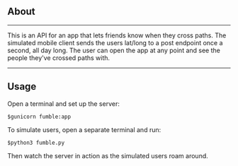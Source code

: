 ## About
----

This is an API for an app that lets friends know when they cross paths. 
The simulated mobile client sends the users lat/long to a post endpoint once a second, all day long. 
The user can open the app at any point and see the people they've crossed paths with.

----
## Usage

Open a terminal and set up the server:

    $gunicorn fumble:app
    
To simulate users, open a separate terminal and run:

    $python3 fumble.py

Then watch the server in action as the simulated users roam around. 
